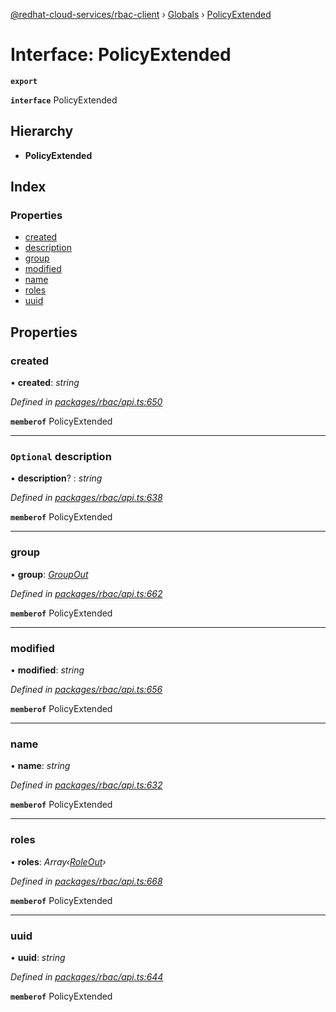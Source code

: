 [@redhat-cloud-services/rbac-client](../README.md) › [Globals](../globals.md) › [PolicyExtended](policyextended.md)

# Interface: PolicyExtended

**`export`** 

**`interface`** PolicyExtended

## Hierarchy

* **PolicyExtended**

## Index

### Properties

* [created](policyextended.md#created)
* [description](policyextended.md#optional-description)
* [group](policyextended.md#group)
* [modified](policyextended.md#modified)
* [name](policyextended.md#name)
* [roles](policyextended.md#roles)
* [uuid](policyextended.md#uuid)

## Properties

###  created

• **created**: *string*

*Defined in [packages/rbac/api.ts:650](https://github.com/RedHatInsights/javascript-clients/blob/master/packages/rbac/api.ts#L650)*

**`memberof`** PolicyExtended

___

### `Optional` description

• **description**? : *string*

*Defined in [packages/rbac/api.ts:638](https://github.com/RedHatInsights/javascript-clients/blob/master/packages/rbac/api.ts#L638)*

**`memberof`** PolicyExtended

___

###  group

• **group**: *[GroupOut](groupout.md)*

*Defined in [packages/rbac/api.ts:662](https://github.com/RedHatInsights/javascript-clients/blob/master/packages/rbac/api.ts#L662)*

**`memberof`** PolicyExtended

___

###  modified

• **modified**: *string*

*Defined in [packages/rbac/api.ts:656](https://github.com/RedHatInsights/javascript-clients/blob/master/packages/rbac/api.ts#L656)*

**`memberof`** PolicyExtended

___

###  name

• **name**: *string*

*Defined in [packages/rbac/api.ts:632](https://github.com/RedHatInsights/javascript-clients/blob/master/packages/rbac/api.ts#L632)*

**`memberof`** PolicyExtended

___

###  roles

• **roles**: *Array‹[RoleOut](roleout.md)›*

*Defined in [packages/rbac/api.ts:668](https://github.com/RedHatInsights/javascript-clients/blob/master/packages/rbac/api.ts#L668)*

**`memberof`** PolicyExtended

___

###  uuid

• **uuid**: *string*

*Defined in [packages/rbac/api.ts:644](https://github.com/RedHatInsights/javascript-clients/blob/master/packages/rbac/api.ts#L644)*

**`memberof`** PolicyExtended

